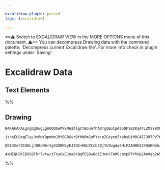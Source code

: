 ```yaml
---

excalidraw-plugin: parsed
tags: [excalidraw]

---
```

==⚠  Switch to EXCALIDRAW VIEW in the MORE OPTIONS menu of this document. ⚠== You can decompress Drawing data with the command palette: 'Decompress current Excalidraw file'. For more info check in plugin settings under 'Saving'


# Excalidraw Data
## Text Elements
%%
## Drawing
```compressed-json
N4KAkARALgngDgUwgLgAQQQDwMYEMA2AlgCYBOuA7hADTgQBuCpAzoQPYB2KqATLZMzYBXUtiRoIACyhQ4zZAHoFAc0JRJQgEYA6bGwC2CgF7N6hbEcK4OCtptbErHALRY8RMpWdx8Q1TdIEfARcZgRmBShcZQUebQAWbQBmGjoghH0EDihmbgBtAF1+CFw4OABlKKhxVFAwSHUMmogiZWlU+oZCBAoAIVxsAGtlUmEOYgBhNnw2Um4IAGIAMxXV

jshsEUDsgElq/UrRwYQpmbmJBYBGBGvr9YhN0m2oPYz+oZGxyenZ+ahyDjMOC4Z73R7PV76ABihHw+EqMGC80EHjBWyyL32hzYxwA6iR1Nw+OANujdlj/jiEAikRIUSQ0U8MZCAErCNoccK5NCXfikpnkjIAeWB2DUMG4lwADFK+Q8yZiMlDOFAobh9LCJWgAKxy8HM/bK7LlQhGGo8WUk+UCxX6AAqWCgAEFWlwJMEllBGRCKSDnU82BRJCFiNw

OEI4XqFZCAKLjJ0BoMh+Yg0ZUKM2yEJtN2+DNUZCcb3ZjYUZwgAa3HiPAAHHKS2X8ABNbhJJJxKXaqUAdhrlx4uqtRjYBm4dU69AIQhqlxJAF8Mz6MmzC8ROcxuegC0W5SMSCazUTLZ098RKgg4NxByfSCQALJsYgIOO4TTBUNoJYEMK72/fM5jiSkC9NMH7oAsEwAJxQVB6yQCyCDKBGILzAsMYACIYRhEDzouGLYscIpQOwgJhhG+Byks5CZAh

4xMIQHDKIB9SQFkr7vtw/zTnyGxEJeaBcQgPEQBw6o1IJwnCFARCcpxpDTrhVp2AAVgg2A5OUolwA+T4vm+CBgV++A/laAzEYwdojvgzGdLAiDzFRCAGeQ6ZAfKzBQAYub2Wg4aRm5MxDAZ3BGSZLEtKEzrqYQFlWWRcLzuAC50EssLhGOc4gHOQA===
```
%%